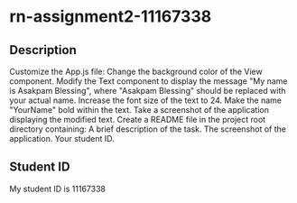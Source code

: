 # rn-assignment2-11167338
 ## Description

Customize the App.js file:
Change the background color of the View component.
Modify the Text component to display the message "My name is Asakpam Blessing", where "Asakpam Blessing" should be replaced with your actual name.
Increase the font size of the text to 24.
Make the name "YourName" bold within the text.
Take a screenshot of the application displaying the modified text.
Create a README file in the project root directory containing:
A brief description of the task.
The screenshot of the application.
Your student ID.

## Student ID

My student ID is 11167338
